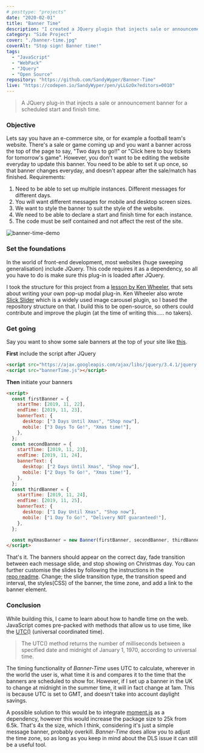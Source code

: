 ```yaml
---
# posttype: "projects"
date: "2020-02-01"
title: "Banner Time"
description: "I created a JQuery plugin that injects sale or announcement banners for a scheduled time. Simply include the JavaScript file below your JQuery script tag, and the 'Banner' object will be available to initiate."
category: "Side Project"
cover: "./banner-time.jpg"
coverAlt: "Stop sign! Banner time!"
tags:
  - "JavaScript"
  - "WebPack"
  - "JQuery"
  - "Open Source"
repository: "https://github.com/SandyWyper/Banner-Time"
live: "https://codepen.io/SandyWyper/pen/yLLGzOx?editors=0010"
---
```


> A JQuery plug-in that injects a sale or announcement banner for a scheduled start and finish time.

### Objective

Lets say you have an e-commerce site, or for example a football team's website. There's a sale or game coming up and you want a banner across the top of the page to say, "Two days to go!!" or "Click here to buy tickets for tomorrow's game". However, you don't want to be editing the website everyday to update this banner. You need to be able to set it up once, so that banner changes everyday, and doesn't appear after the sale/match has finished. Requirements:

1. Need to be able to set up multiple instances. Different messages for different days.
2. You will want different messages for mobile and desktop screen sizes.
3. We want to style the banner to suit the style of the website.
4. We need to be able to declare a start and finish time for each instance.
5. The code must be self contained and not affect the rest of the site.

![banner-time-demo](/banner-time-demo.gif)

### Set the foundations

In the world of front-end development, most websites (huge sweeping generalisation) include JQuery. This code requires it as a dependency, so all you have to do is make sure this plug-in is loaded after JQuery.

I took the structure for this project from a [lesson&nbsp;by&nbsp;Ken&nbsp;Wheeler](https://scotch.io/tutorials/building-your-own-javascript-modal-plugin), that sets about writing your own pop-up modal plug-in. Ken Wheeler also wrote [Slick&nbsp;Slider](https://kenwheeler.github.io/slick/) which is a widely used image carousel plugin, so I based the repository structure on that. I build this to be open-source, so others could contribute and improve the plugin (at the time of writing this..... no takers).

### Get going

Say you want to show some sale banners at the top of your site like [this](https://codepen.io/SandyWyper/full/yLLGzOx).

**First** include the script after JQuery

```html
<script src="https://ajax.googleapis.com/ajax/libs/jquery/3.4.1/jquery.min.js"></script>
<script src="bannerTime.js"></script>
```

**Then** initiate your banners

```html
<script>
  const firstBanner = {
    startTme: [2019, 11, 22],
    endTime: [2019, 11, 23],
    bannerText: {
      desktop: ["3 Days Until Xmas", "Shop now"],
      mobile: ["3 Days To Go!", "Xmas time!"],
    },
  };
  const secondBanner = {
    startTime: [2019, 11, 23],
    endTime: [2019, 11, 24],
    bannerText: {
      desktop: ["2 Days Until Xmas", "Shop now"],
      mobile: ["2 Days To Go!", "Xmas time!"],
    },
  };
  const thirdBanner = {
    startTime: [2019, 11, 24],
    endTime: [2019, 11, 25],
    bannerText: {
      desktop: ["1 Day Until Xmas", "Shop now"],
      mobile: ["1 Day To Go!", "Delivery NOT guaranteed!"],
    },
  };

  const myXmasBanner = new Banner(firstBanner, secondBanner, thirdBanner);
</script>
```

That's it. The banners should appear on the correct day, fade transition between each message slide, and stop showing on Christmas day. You can further customise the slides by following the instructions in the [repo&nbsp;readme](https://github.com/SandyWyper/Banner-Time/blob/master/README.md). Change; the slide transition type, the transition speed and interval, the styles(CSS) of the banner, the time zone, and add a link to the banner element.

### Conclusion

While building this, I came to learn about how to handle time on the web. JavaScript comes pre-packed with methods that allow us to use time, like the [UTC()](https://developer.mozilla.org/en-US/docs/Web/JavaScript/Reference/Global_Objects/Date/UTC) (universal coordinated time).

> The UTC() method returns the number of milliseconds between a specified date and midnight of January 1, 1970, according to universal time.

The timing functionality of _Banner-Time_ uses UTC to calculate, wherever in the world the user is, what time it is and compares it to the time that the banners are scheduled to show for. However, if I set up a banner in the UK to change at midnight in the summer time, it will in fact change at 1am. This is because UTC is set to GMT, and doesn't take into account daylight savings.

A possible solution to this would be to integrate [moment.js](https://momentjs.com/) as a dependency, however this would increase the package size to 25k from 6.5k. That's 4x the size, which I think, considering it's just a simple message banner, probably overkill. _Banner-Time_ does allow you to adjust the time zone, so as long as you keep in mind about the DLS issue it can still be a useful tool.
